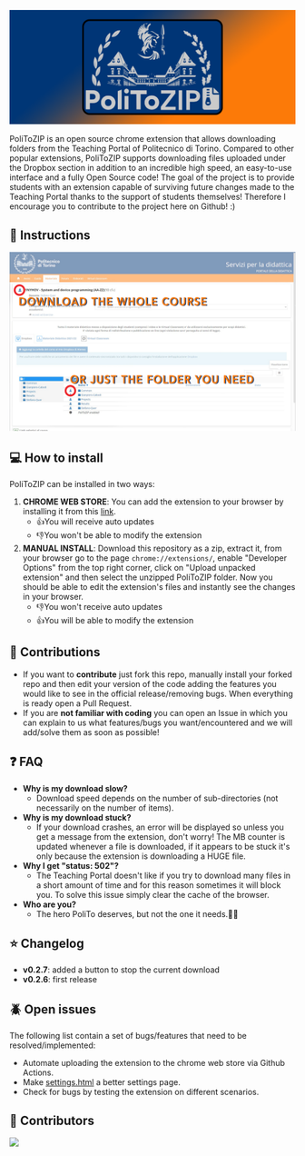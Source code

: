 ![logo](./assets/img/banner.png)

PoliToZIP is an open source chrome extension that allows downloading folders from the Teaching Portal of Politecnico di Torino.
Compared to other popular extensions, PoliToZIP supports downloading files uploaded under the Dropbox section in addition to an incredible high speed, an easy-to-use interface and a fully Open Source code!
The goal of the project is to provide students with an extension capable of surviving future changes made to the Teaching Portal thanks to the support of students themselves! Therefore I encourage you to contribute to the project here on Github! :)

## 🔧 Instructions

![instructions](./assets/img/screenshot1.png)

## 💻 How to install

PoliToZIP can be installed in two ways:

1. **CHROME WEB STORE**: You can add the extension to your browser by installing it from this [link](https://chrome.google.com/webstore/detail/politozip/gffjjgffaekehdjaphemecaglkagalkj).
    - 👍You will receive auto updates
    - 👎You won't be able to modify the extension
2. **MANUAL INSTALL**: Download this repository as a zip, extract it, from your browser go to the page `chrome://extensions/`, enable "Developer Options" from the top right corner, click on "Upload unpacked extension" and then select the unzipped PoliToZIP folder. Now you should be able to edit the extension's files and instantly see the changes in your browser.
    - 👎You won't receive auto updates
    - 👍You will be able to modify the extension

## 📢 Contributions

- If you want to **contribute** just fork this repo, manually install your forked repo and then edit your version of the code adding the features you would like to see in the official release/removing bugs. When everything is ready open a Pull Request.
- If you are **not familiar with coding** you can open an Issue in which you can explain to us what features/bugs you want/encountered and we will add/solve them as soon as possible!

## ❓ FAQ

- **Why is my download slow?**
  - Download speed depends on the number of sub-directories (not necessarily on the number of items).
- **Why is my download stuck?**
  - If your download crashes, an error will be displayed so unless you get a message from the extension, don't worry! The MB counter is updated whenever a file is downloaded, if it appears to be stuck it's only because the extension is downloading a HUGE file.
- **Why I get "status: 502"?**
  - The Teaching Portal doesn't like if you try to download many files in a short amount of time and for this reason sometimes it will block you. To solve this issue simply clear the cache of the browser.
- **Who are you?**
  - The hero PoliTo deserves, but not the one it needs.🦸‍♂️

## ⭐ Changelog

- **v0.2.7**: added a button to stop the current download
- **v0.2.6**: first release

## 🪲 Open issues

The following list contain a set of bugs/features that need to be resolved/implemented:

- Automate uploading the extension to the chrome web store via Github Actions.
- Make [settings.html](./src/pages/settings.html) a better settings page.
- Check for bugs by testing the extension on different scenarios.

## 🚀 Contributors

<a href="https://github.com/xleddyl/PoliToZIP/graphs/contributors">
  <img src="https://contrib.rocks/image?repo=xleddyl/PoliToZIP" />
</a>
